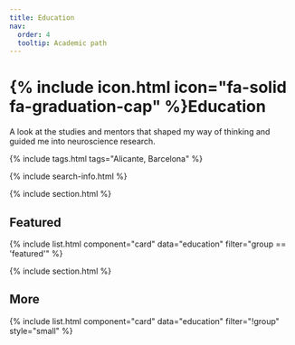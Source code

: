 ```yaml
---
title: Education
nav:
  order: 4
  tooltip: Academic path
---
```


# {% include icon.html icon="fa-solid fa-graduation-cap" %}Education

A look at the studies and mentors that shaped my way of thinking and guided me into neuroscience research.

{% include tags.html tags="Alicante, Barcelona" %}

{% include search-info.html %}

{% include section.html %}

## Featured

{% include list.html component="card" data="education" filter="group == 'featured'" %}

{% include section.html %}

## More

{% include list.html component="card" data="education" filter="!group" style="small" %}
